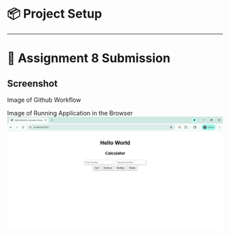 # 📦 Project Setup

---

# 🧩 Assignment 8 Submission

## Screenshot
Image of Github Workflow

Image of Running Application in the Browser
![alt text](image.png)